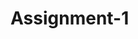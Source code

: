 # Assignment-1
<!-- Hero Image: http://getwallpapers.com/wallpaper/full/2/9/7/494243.jpg -->
<!-- Menu Image 1: https://www.chicken.ca/wp-content/uploads/2020/09/Big-Juicy-Burgers.jpg -->
<!-- Menu Image 2: https://www.chicken.ca/wp-content/uploads/2020/09/healthy-chick-burgers.jpg -->
<!-- Menu Image 3: https://cdn.eftm.com/wp-content/uploads/2016/06/image001-e1465866203633.jpg -->
<!-- Menu Image 4: https://shop.countdown.co.nz/Content/Recipes/Easy_Fish_Burgers_%20810x570.jpg -->
<!-- Menu Image 5: https://i0.wp.com/awholesomenewworld.com/wp-content/uploads/2020/07/duckburger6.jpeg?fit=1280%2C720&ssl=1 -->
<!-- Menu Image 6: http://3.bp.blogspot.com/-yn25Xm017SQ/T4Z-Hc4Xl4I/AAAAAAAAJ8g/EjEbFse4Iqk/s1600/IMG_2248.JPG -->
<!-- Menu Image 7: https://tse3.mm.bing.net/th?id=OIP.lAUcmX8i35cBm3sLbCyYQwAAAA&pid=Api&P=0&h=180 -->
<!-- Menu Image 8: https://cdn0.woolworths.media/content/wowproductimages/large/792193.jpg -->
<!-- Menu Image 9: https://www.guanchunding.com.sg/images/com_hikashop/upload/product_photos/DRKA_60_Sprite.jpg -->